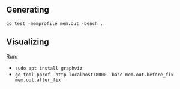 ## Generating

`go test -memprofile mem.out -bench .`

## Visualizing

Run:
* `sudo apt install graphviz`
* `go tool pprof -http localhost:8000 -base mem.out.before_fix mem.out.after_fix`
